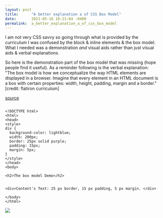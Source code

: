 ```yaml
---
layout: post
title:      "A better explanation a of CSS Box Model"
date:       2021-05-16 10:21:04 -0400
permalink:  a_better_explanation_a_of_css_box_model
---
```



I am not very CSS savvy so going through what is provided by the curriculum I was confused by the block & inline elements & the box model. What I needed was a demonstration *and* visual aids rather than just visual aids & verbal explanations.

So here is the demonstration part of the box model that was missing (hope people find it useful). As a reminder following is the verbal explanation: 
"The box model is how we conceptualize the way HTML elements are displayed in a browser. Imagine that every element in an HTML document is a box with certain properties: width, height, padding, margin and a border." [credit: flatiron curriculum]

[source ](https://github.com/mrarthurwhite/css_box_model_demo/blob/master/index.html)

```

<!DOCTYPE html>
<html>
<head>
<style>
div {
  background-color: lightblue;
  width: 200px;
  border: 25px solid purple;
  padding: 15px;
  margin: 5px;
}
</style>
</head>
<body>

<h2>The box model Demo</h2>


<div>Content's Text: 25 px border, 15 px padding, 5 px margin. </div>

</body>
</html>

```

![](https://mrarthurwhite.github.io/css_box_model_demo/imgs/screenshot.jpg)

